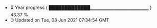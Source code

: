 - ⏳ Year progress { █████████████▁▁▁▁▁▁▁▁▁▁▁▁▁▁▁▁▁ } 43.37 %
- ⏰ Updated on Tue, 08 Jun 2021 07:34:54 GMT

